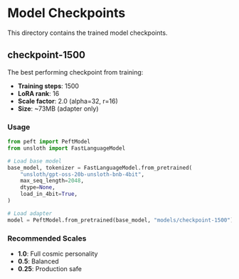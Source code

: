 # Model Checkpoints

This directory contains the trained model checkpoints.

## checkpoint-1500

The best performing checkpoint from training:
- **Training steps**: 1500
- **LoRA rank**: 16
- **Scale factor**: 2.0 (alpha=32, r=16)
- **Size**: ~73MB (adapter only)

### Usage

```python
from peft import PeftModel
from unsloth import FastLanguageModel

# Load base model
base_model, tokenizer = FastLanguageModel.from_pretrained(
    "unsloth/gpt-oss-20b-unsloth-bnb-4bit",
    max_seq_length=2048,
    dtype=None,
    load_in_4bit=True,
)

# Load adapter
model = PeftModel.from_pretrained(base_model, "models/checkpoint-1500")
```

### Recommended Scales

- **1.0**: Full cosmic personality
- **0.5**: Balanced
- **0.25**: Production safe